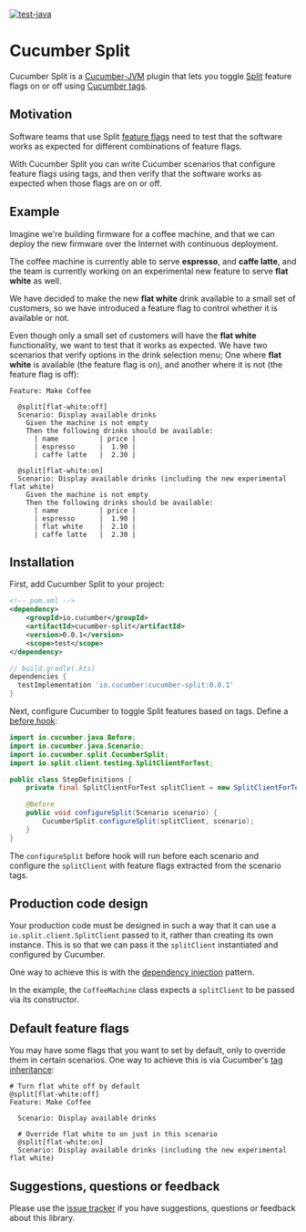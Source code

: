 [![test-java](https://github.com/cucumber/split-java/actions/workflows/test-java.yml/badge.svg)](https://github.com/cucumber/split-java/actions/workflows/test-java.yml)

# Cucumber Split

Cucumber Split is a [Cucumber-JVM](https://github.com/cucumber/cucumber-jvm/#readme) plugin
that lets you toggle [Split](https://www.split.io/) feature flags on or off using [Cucumber tags](https://cucumber.io/docs/cucumber/api/#tags).

## Motivation

Software teams that use Split [feature flags](https://martinfowler.com/articles/feature-toggles.html)
need to test that the software works as expected for different combinations of feature flags.

With Cucumber Split you can write Cucumber scenarios that configure feature flags using tags, and then
verify that the software works as expected when those flags are on or off.

## Example

Imagine we're building firmware for a coffee machine, and that we can deploy the new firmware over the Internet
with continuous deployment.

The coffee machine is currently able to serve **espresso**, and **caffe latte**, and the team is currently working 
on an experimental new feature to serve **flat white** as well.

We have decided to make the new **flat white** drink available to a small set of customers, so we have introduced a 
feature flag to control whether it is available or not.

Even though only a small set of customers will have the **flat white** functionality, we want to test that it works as
expected. We have two scenarios that verify options in the drink selection menu; One where **flat white** is available
(the feature flag is on), and another where it is not (the feature flag is off):

```gherkin
Feature: Make Coffee

  @split[flat-white:off]
  Scenario: Display available drinks
    Given the machine is not empty
    Then the following drinks should be available:
      | name          | price |
      | espresso      |  1.90 |
      | caffe latte   |  2.30 |

  @split[flat-white:on]
  Scenario: Display available drinks (including the new experimental flat white)
    Given the machine is not empty
    Then the following drinks should be available:
      | name          | price |
      | espresso      |  1.90 |
      | flat white    |  2.10 |
      | caffe latte   |  2.30 |
```

## Installation

First, add Cucumber Split to your project:

```xml
<!-- pom.xml -->
<dependency>
    <groupId>io.cucumber</groupId>
    <artifactId>cucumber-split</artifactId>
    <version>0.0.1</version>
    <scope>test</scope>
</dependency>
```

```groovy
// build.gradle(.kts)
dependencies {
  testImplementation 'io.cucumber:cucumber-split:0.0.1'
}
```

Next, configure Cucumber to toggle Split features based on tags. Define a [before hook](https://cucumber.io/docs/cucumber/api/#hooks):

```java
import io.cucumber.java.Before;
import io.cucumber.java.Scenario;
import io.cucumber.split.CucumberSplit;
import io.split.client.testing.SplitClientForTest;

public class StepDefinitions {
    private final SplitClientForTest splitClient = new SplitClientForTest();

    @Before
    public void configureSplit(Scenario scenario) {
        CucumberSplit.configureSplit(splitClient, scenario);
    }
}
```

The `configureSplit` before hook will run before each scenario and configure the `splitClient` with feature flags extracted
from the scenario tags.

## Production code design

Your production code must be designed in such a way that it can use a `io.split.client.SplitClient` passed
to it, rather than creating its own instance. This is so that we can pass it the `splitClient` instantiated and configured
by Cucumber.

One way to achieve this is with the [dependency injection](https://en.wikipedia.org/wiki/Dependency_injection) pattern.

In the example, the `CoffeeMachine` class expects a `splitClient` to be passed via its constructor.

## Default feature flags

You may have some flags that you want to set by default, only to override them in certain scenarios. One way to achieve this
is via Cucumber's [tag inheritance](https://cucumber.io/docs/cucumber/api/#tags):

```gherkin
# Turn flat white off by default
@split[flat-white:off]
Feature: Make Coffee

  Scenario: Display available drinks

  # Override flat white to on just in this scenario
  @split[flat-white:on]
  Scenario: Display available drinks (including the new experimental flat white)
```

## Suggestions, questions or feedback

Please use the [issue tracker](/cucumber/split-java/issues) if you have suggestions, questions or feedback about this library.

